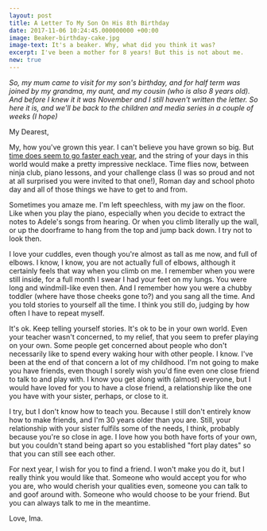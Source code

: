 ```yaml
---
layout: post
title: A Letter To My Son On His 8th Birthday
date: 2017-11-06 10:24:45.000000000 +00:00
image: Beaker-birthday-cake.jpg
image-text: It's a beaker. Why, what did you think it was?
excerpt: I've been a mother for 8 years! But this is not about me.
new: true
---
```


*So, my mum came to visit for my son's birthday, and for half term was joined by my grandma, my aunt, and my cousin (who is also 8 years old). And before I knew it it was November and I still haven't written the letter. So here it is, and we'll be back to the children and media series in a couple of weeks (I hope)*

My Dearest,

My, how you've grown this year. I can't believe you have grown so big. But [time does seem to go faster each year](https://youtu.be/SNgyEmYyQF4), and the string of your days in this world would make a pretty impressive necklace. Time flies now, between ninja club, piano lessons, and your challenge class (I was so proud and not at all surprised you were invited to that one!), Roman day and school photo day and all of those things we have to get to and from.

Sometimes you amaze me. I'm left speechless, with my jaw on the floor. Like when you play the piano, especially when you decide to extract the notes to Adele's songs from hearing. Or when you climb literally up the wall, or up the doorframe to hang from the top and jump back down. I try not to look then.

I love your cuddles, even though you're almost as tall as me now, and full of elbows. I know, I know, you are not actually full of elbows, although it certainly feels that way when you climb on me. I remember when you were still inside, for a full month I swear I had your feet on my lungs. You were long and windmill-like even then. And I remember how you were a chubby toddler (where have those cheeks gone to?) and you sang all the time. And you told stories to yourself all the time. I think you still do, judging by how often I have to repeat myself.

It's ok. Keep telling yourself stories. It's ok to be in your own world. Even your teacher wasn't concerned, to my relief, that you seem to prefer playing on your own. Some people get concerned about people who don't necessarily like to spend every waking hour with other people. I know. I've been at the end of that concern a lot of my childhood. I'm not going to make you have friends, even though I sorely wish you'd fine even one close friend to talk to and play with. I know you get along with (almost) everyone, but I would have loved for you to have a close friend, a relationship like the one you have with your sister, perhaps, or close to it.

I try, but I don't know how to teach you. Because I still don't entirely know how to make friends, and I'm 30 years older than you are. Still, your relationship with your sister fulfils some of the needs, I think, probably because you're so close in age. I love how you both have forts of your own, but you couldn't stand being apart so you established "fort play dates" so that you can still see each other.

For next year, I wish for you to find a friend. I won't make you do it, but I really think you would like that. Someone who would accept you for who you are, who would cherish your qualities even, someone you can talk to and goof around with. Someone who would choose to be your friend. But you can always talk to me in the meantime.

Love,
Ima.

